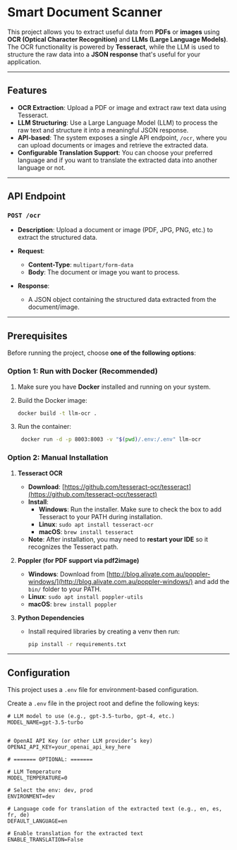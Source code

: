# Smart Document Scanner

This project allows you to extract useful data from **PDFs** or **images** using **OCR (Optical Character Recognition)** and **LLMs (Large Language Models)**. The OCR functionality is powered by **Tesseract**, while the LLM is used to structure the raw data into a **JSON response** that's useful for your application.

---

## Features

- **OCR Extraction**: Upload a PDF or image and extract raw text data using Tesseract.
- **LLM Structuring**: Use a Large Language Model (LLM) to process the raw text and structure it into a meaningful JSON response.
- **API-based**: The system exposes a single API endpoint, `/ocr`, where you can upload documents or images and retrieve the extracted data.
- **Configurable Translation Support**: You can choose your preferred language and if you want to translate the extracted data into another language or not.

---

## API Endpoint

### `POST /ocr`

- **Description**: Upload a document or image (PDF, JPG, PNG, etc.) to extract the structured data.
- **Request**:
  - **Content-Type**: `multipart/form-data`
  - **Body**: The document or image you want to process.
  
- **Response**:
  - A JSON object containing the structured data extracted from the document/image.

---

## Prerequisites

Before running the project, choose **one of the following options**:
### Option 1: Run with Docker (Recommended)
1. Make sure you have **Docker** installed and running on your system.
2. Build the Docker image:

   ```bash
   docker build -t llm-ocr .
   ```
3. Run the container:
   ```bash
    docker run -d -p 8003:8003 -v "$(pwd)/.env:/.env" llm-ocr
   ```

### Option 2: Manual Installation

1. **Tesseract OCR**

   - **Download**: [https://github.com/tesseract-ocr/tesseract](https://github.com/tesseract-ocr/tesseract)
   - **Install**:
     - **Windows**: Run the installer. Make sure to check the box to add Tesseract to your PATH during installation.
     - **Linux**: `sudo apt install tesseract-ocr`
     - **macOS**: `brew install tesseract`
   - **Note**: After installation, you may need to **restart your IDE** so it recognizes the Tesseract path.

2. **Poppler (for PDF support via pdf2image)**

   - **Windows**: Download from [http://blog.alivate.com.au/poppler-windows/](http://blog.alivate.com.au/poppler-windows/) and add the `bin/` folder to your PATH.
   - **Linux**: `sudo apt install poppler-utils`
   - **macOS**: `brew install poppler`

3. **Python Dependencies**

   - Install required libraries by creating a venv then run:

     ```bash
     pip install -r requirements.txt
     ```

---

## Configuration

This project uses a `.env` file for environment-based configuration.

Create a `.env` file in the project root and define the following keys:

```env
# LLM model to use (e.g., gpt-3.5-turbo, gpt-4, etc.)
MODEL_NAME=gpt-3.5-turbo


# OpenAI API Key (or other LLM provider’s key)
OPENAI_API_KEY=your_openai_api_key_here

# ======= OPTIONAL: =======

# LLM Temperature
MODEL_TEMPERATURE=0

# Select the env: dev, prod
ENVIRONMENT=dev

# Language code for translation of the extracted text (e.g., en, es, fr, de)
DEFAULT_LANGUAGE=en

# Enable translation for the extracted text
ENABLE_TRANSLATION=False
